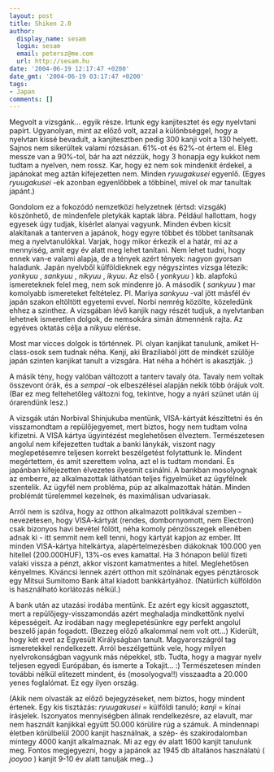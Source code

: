 ```yaml
---
layout: post
title: Shiken 2.0
author:
  display_name: sesam
  login: sesam
  email: petersz@me.com
  url: http://sesam.hu
date: '2004-06-19 12:17:47 +0200'
date_gmt: '2004-06-19 03:17:47 +0200'
tags:
- Japan
comments: []
---
```


Megvolt a vizsgánk... egyik része. Irtunk egy kanjitesztet és egy nyelvtani papírt. Ugyanolyan, mint az előző volt, azzal a különbséggel, hogy a nyelvtan kissé bevadult, a kanjitesztben pedig 300 kanji volt a 130 helyett. Sajnos nem sikerültek valami rózsásan. 61%-ot és 62%-ot értem el. Elég messze van a 90%-tol, bár ha azt nézzük, hogy 3 honapja egy kukkot nem tudtam a nyelven, nem rossz. Kar, hogy ez nem sok mindenkit érdekel, a japánokat meg aztán kifejezetten nem. Minden _ryuugakusei_ egyenlő. (Egyes _ryuugakusei_ -ek azonban egyenlőbbek a többinel, mivel ok mar tanultak japánt.)

Gondolom ez a fokozódó nemzetközi helyzetnek (értsd: vizsgák) köszönhető, de mindenfele pletykák kaptak lábra. Például hallottam, hogy egyesek úgy tudjak, kísérlet alanyai vagyunk. Minden évben kicsit alakítanak a tanterven a japánok, hogy egyre többet és többet tanítsanak meg a nyelvtanulókkal. Varjak, hogy mikor érkezik el a határ, mi az a mennyiség, amit egy év alatt meg lehet tanítani. Nem lehet tudni, hogy ennek van-e valami alapja, de a tények azért tények: nagyon gyorsan haladunk. Japán nyelvből külföldieknek egy négyszintes vizsga létezik: _yonkyuu_ , _sankyuu_ , _nikyuu_ , _ikyuu_. Az első ( _yonkyuu_ ) kb. alapfokú ismereteknek felel meg, nem sok mindenre jó. A második ( _sankyuu_ ) mar komolyabb ismereteket feltételez. Pl. Mariya _sankyuu_ -val jött másfél év japán szakon eltöltött egyetemi evvel. Norbi nemrég közölte, közeledünk ehhez a szinthez. A vizsgában lévő kanjik nagy részét tudjuk, a nyelvtanban lehetnek ismeretlen dolgok, de nemsokára simán átmennénk rajta. Az egyéves oktatás célja a _nikyuu_ elérése.

Most mar vicces dolgok is történnek. Pl. olyan kanjikat tanulunk, amiket H-class-osok sem tudnak néha. Kenji, aki Braziliaból jött de mindkét szülője japán szinten kanjikat tanult a vizsgára. Hat néha a hóhért is akasztják. ;)

A másik tény, hogy valóban változott a tanterv tavaly óta. Tavaly nem voltak összevont órák, és a _sempai_ -ok elbeszélései alapján nekik több órájuk volt. (Bar ez meg feltehetőleg változni fog, tekintve, hogy a nyári szünet után új órarendünk lesz.)

A vizsgák után Norbival Shinjukuba mentünk, VISA-kártyát készíttetni és én visszamondtam a repülőjegyemet, mert biztos, hogy nem tudtam volna kifizetni. A VISA kártya ügyintézést meglehetősen élveztem. Természetesen angolul nem kifejezetten tudtak a banki lánykák, viszont nagy meglepetésemre teljesen korrekt beszélgetést folytattunk le. Mindent megértettem, és amit szerettem volna, azt el is tudtam mondani. És japánban kifejezetten élvezetes ilyesmit csinálni. A bankban mosolyognak az emberre, az alkalmazottak láthatóan teljes figyelmüket az ügyfélnek szentelik. Az ügyfél nem probléma, púp az alkalmazottak hátán. Minden problémát türelemmel kezelnek, és maximálisan udvariasak.

Arról nem is szólva, hogy az otthon alkalmazott politikával szemben - nevezetesen, hogy VISA-kártyát (rendes, dombornyomott, nem Electron) csak bizonyos havi bevétel fölött, néha komoly pénzösszegek ellenében adnak ki - itt semmit nem kell tenni, hogy kártyát kapjon az ember. Itt minden VISA-kártya hitelkártya, alapértelmezésben diákoknak 100.000 yen hitellel (200.000HUF), 13%-os eves kamattal. Ha 3 hónapon belül fizeti valaki vissza a pénzt, akkor viszont kamatmentes a hitel. Meglehetősen kényelmes. Kíváncsi lennek azért otthon mit szólnának egyes pénztárosok egy Mitsui Sumitomo Bank által kiadott bankkártyához. (Natürlich külföldön is használható korlátozás nélkül.)

A bank után az utazási irodába mentünk. Ez azért egy kicsit aggasztott, mert a repülőjegy-visszamondás azért meghaladja mindkettőnk nyelvi képességeit. Az irodában nagy meglepetésünkre egy perfekt angolul beszelő japán fogadott. (Bezzeg előző alkalommal nem volt ott...) Kiderült, hogy két evet az Egyesült Királyságban tanult. Magyarországról tag ismeretekkel rendelkezett. Arról beszélgettünk vele, hogy milyen nyelvrokonságban vagyunk más népekkel, stb. Tudta, hogy a magyar nyelv teljesen egyedi Európában, és ismerte a Tokajit... :) Természetesen minden további nélkül elitezett mindent, és (mosolyogva!!) visszaadta a 20.000 yenes foglalómat. Ez egy ilyen ország.

(Akik nem olvasták az előző bejegyzéseket, nem biztos, hogy mindent értenek. Egy kis tisztázás: _ryuugakusei_ = külföldi tanuló; _kanji_ = kínai írásjelek. Iszonyatos mennyiségben állnak rendelkezésre, az elavult, mar nem használt kanjikkal együtt 50.000 körülire rúg a számuk. A mindennapi életben körülbelül 2000 kanjit használnak, a szép- és szakirodalomban mintegy 4000 kanjit alkalmaznak. Mi az egy év alatt 1600 kanjit tanulunk meg. Fontos megjegyezni, hogy a japánok az 1945 db általános használatú ( _jooyoo_ ) kanjit 9-10 év alatt tanuljak meg...)
